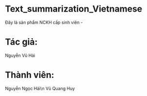 # Text_summarization_Vietnamese

Đây là sản phẩm NCKH cấp sinh viên - 
# Tác giả:
Nguyễn Vũ Hải
# Thành viên:
Nguyễn Ngọc Hải\n
Vũ Quang Huy
